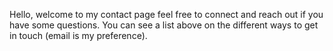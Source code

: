
Hello, welcome to my contact page feel free to connect and reach out if you have some questions.
You can see a list above on the different ways to get in touch (email is my preference).

